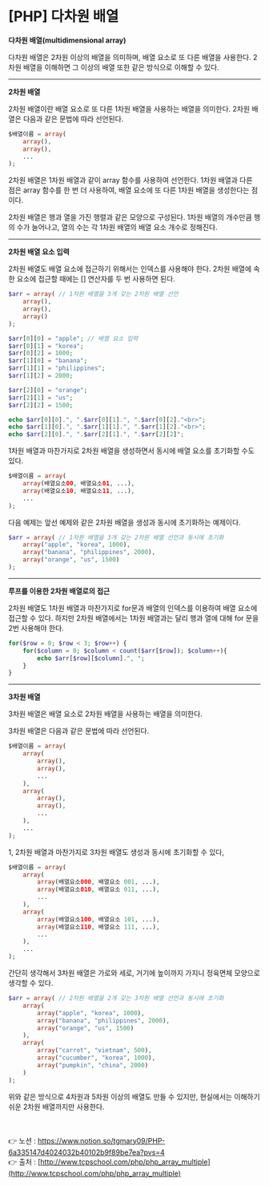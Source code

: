 # [PHP] 다차원 배열

**다차원 배열(multidimensional array)**

다차원 배열은 2차원 이상의 배열을 의미하며, 배열 요소로 또 다른 배열을 사용한다.
2차원 배열을 이해하면 그 이상의 배열 또한 같은 방식으로 이해할 수 있다.

---

**2차원 배열**

2차원 배열이란 배열 요소로 또 다른 1차원 배열을 사용하는 배열을 의미한다.
2차원 배열은 다음과 같은 문법에 따라 선언된다.

```php
$배열이름 = array(
    array(),
    array(),
    ...
);
```

2차원 배열은 1차원 배열과 같이 array 함수를 사용하여 선언한다.
1차원 배열과 다른 점은 array 함수를 한 번 더 사용하여, 
배열 요소에 또 다른 1차원 배열을 생성한다는 점이다.

2차원 배열은 행과 열을 가진 행렬과 같은 모양으로 구성된다.
1차원 배열의 개수만큼 행의 수가 늘어나고, 열의 수는 각 1차원 배열의 배열 요소 개수로 정해진다.

---

**2차원 배열 요소 입력**

2차원 배열도 배열 요소에 접근하기 위해서는 인덱스를 사용해야 한다.
2차원 배열에 속한 요소에 접근할 때에는 [] 연산자를 두 번 사용하면 된다.

```php
$arr = array( // 1차원 배열을 3개 갖는 2차원 배열 선언
    array(),
    array(),
    array()
);

$arr[0][0] = "apple"; // 배열 요소 입력
$arr[0][1] = "korea";
$arr[0][2] = 1000;
$arr[1][0] = "banana";
$arr[1][1] = "philippines";
$arr[1][2] = 2000;

$arr[2][0] = "orange";
$arr[2][1] = "us";
$arr[2][2] = 1500;

echo $arr[0][0].", ".$arr[0][1].", ".$arr[0][2]."<br>";
echo $arr[1][0].", ".$arr[1][1].", ".$arr[1][2]."<br>";
echo $arr[2][0].", ".$arr[2][1].", ".$arr[2][2]";
```

1차원 배열과 마찬가지로 2차원 배열을 생성하면서 동시에 배열 요소를 초기화할 수도 있다.

```php
$배열이름 = array(
    array(배열요소00, 배열요소01, ...),
    array(배열요소10, 배열요소11, ...),
    ...
);
```

다음 예제는 앞선 예제와 같은 2차원 배열을 생성과 동시에 초기화하는 예제이다.

```php
$arr = array( // 1차원 배열을 3개 갖는 2차원 배열 선언과 동시에 초기화
    array("apple", "korea", 1000),
    array("banana", "philippines", 2000),
    array("orange", "us", 1500)
);
```

---

**루프를 이용한 2차원 배열로의 접근**

2차원 배열도 1차원 배열과 마찬가지로 for문과 배열의 인덱스를 이용하여 배열 요소에 접근할 수 
있다.
하지만 2차원 배열에서는 1차원 배열과는 달리 행과 열에 대해 for 문을 2번 사용해야 한다.

```php
for($row = 0; $row < 3; $row++) {
    for($column = 0; $column < count($arr[$row]); $column++){
        echo $arr[$row][$column].", ";
    }
}
```

---

**3차원 배열**

3차원 배열은 배열 요소로 2차원 배열을 사용하는 배열을 의미한다.

3차원 배열은 다음과 같은 문법에 따라 선언된다.

```php
$배열이름 = array(
    array(
        array(),
        array(),
        ...
    ),
    array(
        array(),
        array(),
        ...
    ),
    ...
);
```

1, 2차원 배열과 마찬가지로 3차원 배열도 생성과 동시에 초기화할 수 있다,

```php
$배열이름 = array(
    array(
        array(배열요소000, 배열요소 001, ...),
        array(배열요소010, 배열요소 011, ...),
        ...
    ),
    array(
        array(배열요소100, 배열요소 101, ...),
        array(배열요소110, 배열요소 111, ...),
        ...
    ),
    ...
);
```

간단히 생각해서 3차원 배열은 가로와 세로, 거기에 높이까지 가지니 정육면체 모양으로 생각할 수 있다.

```php
$arr = array( // 2차원 배열을 2개 갖는 3차원 배열 선언과 동시에 초기화
    array(
        array("apple", "korea", 1000),
        array("banana", "philippines", 2000),
        array("orange", "us", 1500)
    ),
    array(
        array("carrot", "vietnam", 500),
        array("cucumber", "korea", 1000),
        array("pumpkin", "china", 2000)
    )
);
```

위와 같은 방식으로 4차원과 5차원 이상의 배열도 만들 수 있지만, 현실에서는 이해하기 쉬운 2차원 배열까지만 사용한다.

<br><br>
👉 노션 : https://www.notion.so/tgmary09/PHP-6a335147d4024032b40102b9f89be7ea?pvs=4
<br>
👉 출처 : [http://www.tcpschool.com/php/php_array_multiple](http://www.tcpschool.com/php/php_array_multiple)
